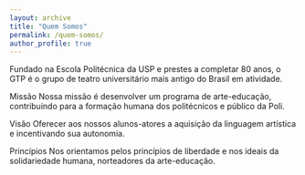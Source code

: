```yaml
---
layout: archive
title: "Quem Somos"
permalink: /quem-somos/
author_profile: true
---
```

Fundado na Escola Politécnica da USP e prestes a completar 80 anos, o GTP é o grupo de teatro universitário mais antigo do Brasil em atividade.

Missão
Nossa missão é desenvolver um programa de arte-educação, contribuindo para a formação humana dos politécnicos e público da Poli.


Visão
Oferecer aos nossos alunos-atores a aquisição da linguagem artística e incentivando sua autonomia.


Princípios
Nos orientamos pelos princípios de liberdade e nos ideais da solidariedade humana, norteadores da arte-educação.